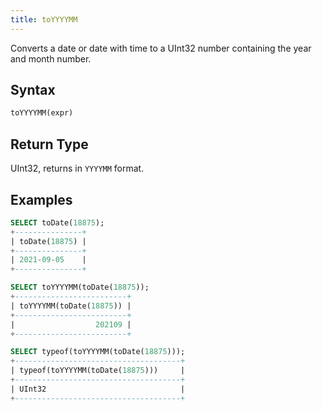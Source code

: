 ```yaml
---
title: toYYYYMM
---
```


Converts a date or date with time to a UInt32 number containing the year and month number.

## Syntax

```sql
toYYYYMM(expr)
```

## Return Type

UInt32, returns in `YYYYMM` format.

## Examples

```sql
SELECT toDate(18875);
+---------------+
| toDate(18875) |
+---------------+
| 2021-09-05    |
+---------------+

SELECT toYYYYMM(toDate(18875));
+-------------------------+
| toYYYYMM(toDate(18875)) |
+-------------------------+
|                  202109 |
+-------------------------+

SELECT typeof(toYYYYMM(toDate(18875)));
+-------------------------------------+
| typeof(toYYYYMM(toDate(18875)))     |
+-------------------------------------+
| UInt32                              |
+-------------------------------------+
```
